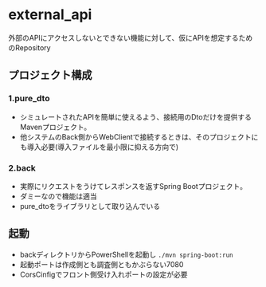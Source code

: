 # external_api

外部のAPIにアクセスしないとできない機能に対して、仮にAPIを想定するためのRepository

## プロジェクト構成

### 1.pure_dto

- シミュレートされたAPIを簡単に使えるよう、接続用のDtoだけを提供するMavenプロジェクト。
- 他システムのBack側からWebClientで接続するときは、そのプロジェクトにも導入必要(導入ファイルを最小限に抑える方向で)

### 2.back

- 実際にリクエストをうけてレスポンスを返すSpring Bootプロジェクト。
- ダミーなので機能は適当
- pure_dtoをライブラリとして取り込んでいる

## 起動

- backディレクトリからPowerShellを起動し `./mvn spring-boot:run`
- 起動ポートは作成側とも調査側ともかぶらない7080
- CorsCinfigでフロント側受け入れポートの設定が必要
